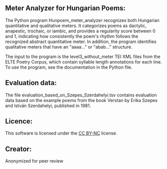 ## Meter Analyzer for Hungarian Poems:

The Python program Hunpoem\_meter\_analyzer recognizes both Hungarian quantitative and qualitative meters. It categorizes poems as dactylic, anapestic, trochaic, or iambic, and provides a regularity score between 0 and 1, indicating how consistently the poem's rhythm follows the recognized abstract quantitative meter. In addition, the program identifies qualitative meters that have an "aaaa..." or "abab..." structure.

The input to the program is the level3\_without\_meter TEI XML files from the ELTE Poetry Corpus, which contain syllable length annotations for each line. To use the program, see the documentation in the Python file.

## Evaluation data:

The file evaluation\_based\_on\_Szepes\_Szerdahelyi.tsv contains evaluation data based on the example poems from the book Verstan by Erika Szepes and István Szerdahelyi, published in 1981.

## Licence:

This software is licensed under the [CC BY-NC](https://creativecommons.org/licenses/by-nc/4.0/) license.

## Creator:

Anonymized for peer review


 
